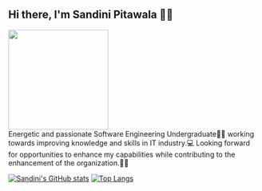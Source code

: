 ## Hi there, I'm Sandini Pitawala 👩‍💻
                  
<img src="https://user-images.githubusercontent.com/67331586/136979825-2377fb29-d1df-4ded-9973-8a59db627709.png" width="200" height="200"/>  
<br>
Energetic and passionate Software Engineering Undergraduate👩‍🎓 working towards improving knowledge and skills in IT industry.💻 
Looking forward for opportunities to enhance my capabilities while contributing to the enhancement of the organization.🙇‍♀️ 

[![Sandini's GitHub stats](https://github-readme-stats.vercel.app/api?username=Sandinipitawala)](https://github.com/Sandinipitawala/github-readme-stats)
[![Top Langs](https://github-readme-stats.vercel.app/api/top-langs/?username=Sandinipitawala&layout=compact)](https://github.com/Sandinipitawala/github-readme-stats)



